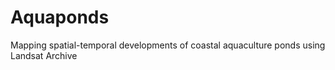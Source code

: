 # Aquaponds

Mapping spatial-temporal developments of coastal aquaculture ponds using Landsat Archive